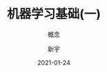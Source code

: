 ---
layout:     post                    # 使用的布局（不需要改）
title:      机器学习基础(一)    				# 标题 		  
subtitle:   概念	 		#副标题
date:       2021-01-24              # 时间
author:     新宇                     # 作者
header-img: img/post-bg-2015.jpg    #这篇文章标题背景图片
catalog: true                       # 是否归档
tags:                               #标签
    - 机器学习
---